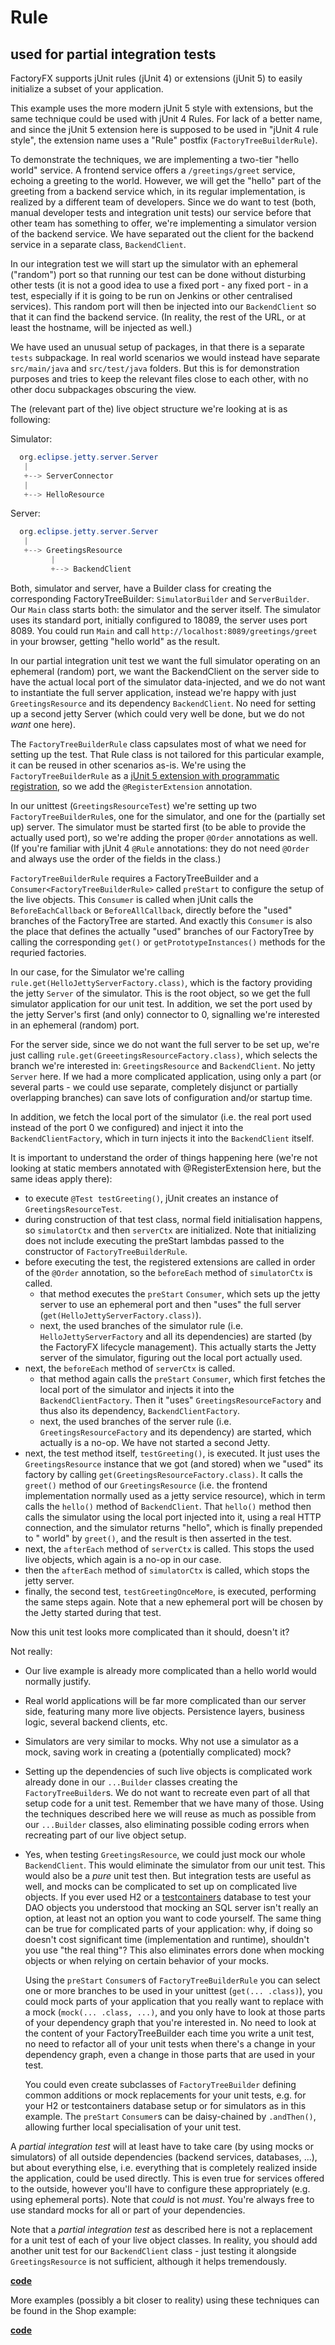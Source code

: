 # Rule
## used for partial integration tests 
FactoryFX supports jUnit rules (jUnit 4) or extensions (jUnit 5) to easily initialize a 
subset of your application.

This example uses the more modern jUnit 5 style with extensions, but the same technique could be used
with jUnit 4 Rules. For lack of a better name, and since the jUnit 5 extension here is supposed to be
used in "jUnit 4 rule style", the extension name uses a "Rule" postfix (`FactoryTreeBuilderRule`).

To demonstrate the techniques, we are implementing a two-tier "hello world" service. A frontend service
offers a `/greetings/greet` service, echoing a greeting to the world. However, we will get the "hello" part
of the greeting from a backend service which, in its regular implementation, is realized by a different
team of developers. Since we do want to test (both, manual developer tests and integration unit tests) our
service before that other team has something to offer, we're implementing a simulator version of the backend
service. We have separated out the client for the backend service in a separate class, `BackendClient`.

In our integration test we will start up the simulator with an ephemeral ("random") port so that running
our test can be done without disturbing other tests (it is not a good idea to use a fixed port - any fixed
port - in a test, especially if it is going to be run on Jenkins or other centralised services). This
random port will then be injected into our `BackendClient` so that it can find the backend service.
(In reality, the rest of the URL, or at least the hostname, will be injected as well.)

We have used an unusual setup of packages, in that there is a separate `tests` subpackage. In real world
scenarios we would instead have separate `src/main/java` and `src/test/java` folders. But this is for demonstration
purposes and tries to keep the relevant files close to each other, with no other docu subpackages obscuring
the view.

The (relevant part of the) live object structure we're looking at is as following:

Simulator:
```java
  org.eclipse.jetty.server.Server
   |
   +--> ServerConnector
   |
   +--> HelloResource
```

Server:
```java
  org.eclipse.jetty.server.Server
   |
   +--> GreetingsResource
         |
         +--> BackendClient
```

Both, simulator and server, have a Builder class for creating the corresponding FactoryTreeBuilder:
`SimulatorBuilder` and `ServerBuilder`. Our `Main` class starts both: the simulator and the server
itself. The simulator uses its standard port, initially configured to 18089, the server uses port 8089.
You could run `Main` and call `http://localhost:8089/greetings/greet` in your browser, getting "hello world"
as the result. 

In our partial integration unit test we want the full simulator operating on an ephemeral (random) port,
we want the BackendClient on the server side to have the actual local port of the simulator data-injected,
and we do not want to instantiate the full server application, instead we're happy with just `GreetingsResource`
and its dependency `BackendClient`. No need for setting up a second jetty Server (which could very well
be done, but we do not *want* one here).

The `FactoryTreeBuilderRule` class capsulates most of what we need for setting up the test. That Rule class
is not tailored for this particular example, it can be reused in other scenarios as-is‌. We're using the
`FactoryTreeBuilderRule` as a 
[jUnit 5 extension with programmatic registration](https://junit.org/junit5/docs/current/user-guide/#extensions-registration-programmatic),
so we add the `@RegisterExtension` annotation.

In our unittest (`GreetingsResourceTest`) we're setting up two `FactoryTreeBuilderRule`s, one for the simulator,
and one for the (partially set up) server. The simulator must be started first (to be able to provide the
actually used port), so we're adding the proper `@Order` annotations as well. (If you're familiar with
jUnit 4 `@Rule` annotations: they do not need `@Order` and always use the order of the fields in the class.)

`FactoryTreeBuilderRule` requires a FactoryTreeBuilder and a `Consumer<FactoryTreeBuilderRule>` 
called `preStart` to configure the setup of the live objects. This `Consumer` is called when jUnit calls
the `BeforeEachCallback` or `BeforeAllCallback`, directly before the "used" branches of the FactoryTree
are started. And exactly this `Consumer` is also the place that defines the actually "used" branches of
our FactoryTree by calling the corresponding `get()` or `getPrototypeInstances()` methods for the
requried factories.

In our case, for the Simulator we're calling `rule.get(HelloJettyServerFactory.class)`, which is the
factory providing the jetty `Server` of the simulator. This is the root object, so we get the full
simulator application for our unit test. In addition, we set the port used by the jetty Server's
first (and only) connector to 0, signalling we're interested in an ephemeral (random) port.

For the server side, since we do not want the full server to be set up, we're just calling 
`rule.get(GreeetingsResourceFactory.class)`, which selects the branch we're interested in:
`GreetingsResource` and `BackendClient`. No jetty `Server` here. If we had a more complicated
application, using only a part (or several parts - we could use separate, completely disjunct
or partially overlapping branches) can save lots of configuration and/or startup time. 

In addition, we fetch the local port of the simulator (i.e. the real port used instead of the port 0 
we configured) and inject it into the `BackendClientFactory`, which in turn injects it into the 
`BackendClient` itself.

It is important to understand the order of things happening here (we're not looking at static 
members annotated with @RegisterExtension here, but the same ideas apply there):

* to execute `@Test testGreeting()`, jUnit creates an instance of `GreetingsResourceTest`.
* during construction of that test class, normal field initialisation happens, so `simulatorCtx`
  and then `serverCtx` are initialized. Note that initializing does not include executing
  the preStart lambdas passed to the constructor of `FactoryTreeBuilderRule`.
* before executing the test, the registered extensions are called in order of the `@Order` annotation,
  so the `beforeEach` method of `simulatorCtx` is called.
  * that method executes the `preStart` `Consumer`, which sets up the jetty server to use an
    ephemeral port and then "uses" the full server (`get(HelloJettyServerFactory.class)`).
  * next, the used branches of the simulator rule (i.e. `HelloJettyServerFactory` and all its 
    dependencies) are started (by the FactoryFX lifecycle management). This actually starts the 
    Jetty server of the simulator, figuring out the local port actually used. 
* next, the `beforeEach` method of `serverCtx` is called.
  * that method again calls the `preStart` `Consumer`, which first fetches the local port of
    the simulator and injects it into the `BackendClientFactory`. Then it "uses" `GreetingsResourceFactory`
    and thus also its dependency, `BackendClientFactory`.
  * next, the used branches of the server rule (i.e. `GreetingsResourceFactory` and its
    dependency) are started, which actually is a no-op. We have not started a second Jetty. 
* next, the test method itself, `testGreeting()`, is executed. It just uses the `GreetingsResource`
  instance that we got (and stored) when we "used" its factory by calling `get(GreetingsResourceFactory.class)`.
  It calls the `greet()` method of our `GreetingsResource` (i.e. the frontend implementation normally
  used as a jetty service resource), which in term calls the `hello()` method of `BackendClient`.
  That `hello()` method then calls the simulator using the local port injected into it, using
  a real HTTP connection, and the simulator returns "hello", which is finally prepended to " world"
  by `greet()`, and the result is then asserted in the test.
* next, the `afterEach` method of `serverCtx` is called. This stops the used live objects, which
  again is a no-op in our case.
* then the `afterEach` method of `simulatorCtx` is called, which stops the jetty server.
* finally, the second test, `testGreetingOnceMore`, is executed, performing the same steps
  again. Note that a new ephemeral port will be chosen by the Jetty started during that test.
  
Now this unit test looks more complicated than it should, doesn't it?

Not really:

* Our live example is already more complicated than a hello world would normally justify.
* Real world applications will be far more complicated than our server side, featuring many more
  live objects. Persistence layers, business logic, several backend clients, etc.
* Simulators are very similar to mocks. Why not use a simulator as a mock, saving work
  in creating a (potentially complicated) mock?
* Setting up the dependencies of such live objects is complicated work already done in our
  `...Builder` classes creating the `FactoryTreeBuilder`s. We do not want to
  recreate even part of all that setup code for a unit test. Remember that we have many of those.
  Using the techniques described here we will reuse as much as possible from our `...Builder` classes,
  also eliminating possible coding errors when recreating part of our live object setup.
* Yes, when testing `GreetingsResource`, we could just mock our whole `BackendClient`. This would
  eliminate the simulator from our unit test. This would also be a *pure* unit test then. But
  integration tests are useful as well, and mocks can be complicated to set up on complicated
  live objects. If you ever used H2 or a [testcontainers](https://www.testcontainers.org/modules/databases/)
  database to test your DAO objects you understood that mocking an SQL server isn't really an
  option, at least not an option you want to code yourself. The same thing can be true for 
  complicated parts of your application: why, if doing so doesn't cost significant time 
  (implementation and runtime), shouldn't you use "the real thing"? This also eliminates errors
  done when mocking objects or when relying on certain behavior of your mocks.
  
  Using the `preStart` `Consumer`s of `FactoryTreeBuilderRule` you can select one or more
  branches to be used in your unittest (`get(... .class)`), you could mock parts of your
  application that you really want to replace with a mock (`mock(... .class, ...)`, and you only have to look at
  those parts of your dependency graph that you're interested in. No need to look at the
  content of your FactoryTreeBuilder each time you write a unit test, no need to refactor
  all of your unit tests when there's a change in your dependency graph, even a change
  in those parts that are used in your test.
  
  You could even create subclasses of `FactoryTreeBuilder` defining common additions or
  mock replacements for your unit tests, e.g. for your H2 or testcontainers database setup
  or for simulators as in this example. The `preStart` `Consumer`s can be daisy-chained 
  by `.andThen()`, allowing further local specialisation of your unit test.

A *partial integration test* will at least have to take care (by using mocks or simulators)
of all outside dependencies (backend services, databases, ...), but about everything else,
i.e. everything that is completely realized inside the application, could be used directly.
This is even true for services offered to the outside, however you'll have to configure
these appropriately (e.g. using ephemeral ports). Note that *could* is not *must*. You're
always free to use standard mocks for all or part of your dependencies.

Note that a *partial integration test* as described here is not a replacement for a unit
test of each of your live object classes. In reality, you should add another unit test
for our `BackendClient` class - just testing it alongside `GreetingsResource` is not
sufficient, although it helps tremendously.


[**code**](https://github.com/factoryfx/factoryfx/tree/master/docu/src/test/java/io/github/factoryfx/docu/rule)

More examples (possibly a bit closer to reality) using these techniques can be found in the Shop example:

[**code**](https://github.com/factoryfx/factoryfx/tree/master/example/src/test/java/io/github/factoryfx/example)